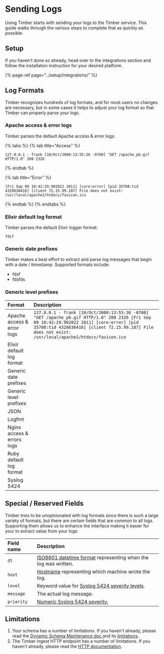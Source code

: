 # Sending Logs

Using Timber starts with sending your logs to the Timber service. This guide walks through the various steps to complete that as quickly as possible.

## Setup

If you haven't done so already, head over to the integrations section and follow the installation instruction for your desired platform.

{% page-ref page="../setup/integrations/" %}

## Log Formats

Timber recognizes hundreds of log formats, and for most users no changes are necessary, but in some cases it helps to adjust your log format so that Timber can properly parse your logs.

### Apache access & error logs

Timber parses the default Apache access & error logs:

{% tabs %}
{% tab title="Access" %}
```text
127.0.0.1 - frank [10/Oct/2000:13:55:36 -0700] "GET /apache_pb.gif HTTP/1.0" 200 2326
```
{% endtab %}

{% tab title="Error" %}
```text
[Fri Sep 09 10:42:29.902022 2011] [core:error] [pid 35708:tid 4328636416] [client 72.15.99.187] File does not exist: /usr/local/apache2/htdocs/favicon.ico
```
{% endtab %}
{% endtabs %}

### Elixir default log format

Timber parses the default Elixir logger format:

```text
fdsf
```

### Generic date prefixes

Timber makes a best effort to extract and parse log messages that begin with a date / timestamp. Supported formats include:

* fdsf
* fdsfds

### Generic level prefixes

| Format | Description |
| :--- | :--- |
| Apache access & error logs | `127.0.0.1 - frank [10/Oct/2000:13:55:36 -0700] "GET /apache_pb.gif HTTP/1.0" 200 2326 [Fri Sep 09 10:42:29.902022 2011] [core:error] [pid 35708:tid 4328636416] [client 72.15.99.187] File does not exist: /usr/local/apache2/htdocs/favicon.ico` |
| Elixir default log format |  |
| Generic date prefixes |  |
| Generic level prefixes |  |
| JSON |  |
| Logfmt |  |
| Nginx access & errors logs |  |
| Ruby default log format |  |
| Syslog 5424 |  |

## Special / Reserved Fields

Timber tries to be unopinionated with log formats since there is such a large variety of formats, but there are certain fields that are common to all logs. Supporting them allows us to enhance the interface making it easier for your to extract value from your logs:

| Field name | Description |
| :--- | :--- |
| `dt` | [ISO8601 datetime format](https://en.wikipedia.org/wiki/ISO_8601) representing when the log was written. |
| `host` | [Hostname](https://en.wikipedia.org/wiki/Hostname) representing which machine wrote the log. |
| `level` | Keyword value for [Syslog 5424 severity levels](https://en.wikipedia.org/wiki/Syslog#Severity_level). |
| `message` | The actual log message. |
| `priority` | [Numeric Syslog 5424 severity.](https://en.wikipedia.org/wiki/Syslog#Severity_level) |

## Limitations

1. Your schema has a number of limitations. If you haven't already, please read the [Dynamic Schema Maintenance doc ](../under-the-hood/schema-maintenance.md)and its [limitations](../under-the-hood/schema-maintenance.md#limitations).
2. The Timber ingest HTTP endpoint has a number of limitations. If you haven't already, please read the [HTTP documentation](../setup/integrations/http-api/).

